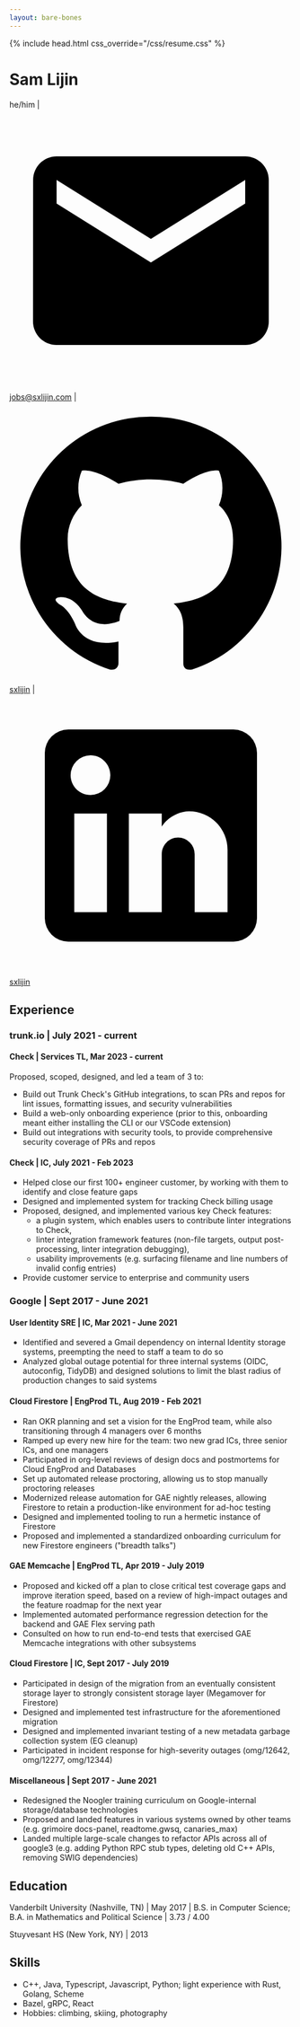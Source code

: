 ```yaml
---
layout: bare-bones
---
```

{% include head.html css_override="/css/resume.css" %}

# Sam Lijin

<p>
he/him
|
<svg class="icon" viewBox="0 0 24 24"><path d="M20 4H4c-1.1 0-1.99.9-1.99 2L2 18c0 1.1.9 2 2 2h16c1.1 0 2-.9 2-2V6c0-1.1-.9-2-2-2zm0 4-8 5-8-5V6l8 5 8-5v2z"></path></svg>
<a href="mailto:jobs@sxlijin">jobs@sxlijin.com</a>
|
<svg class="icon" viewBox="0 0 24 24"><path d="M12 1.27a11 11 0 00-3.48 21.46c.55.09.73-.28.73-.55v-1.84c-3.03.64-3.67-1.46-3.67-1.46-.55-1.29-1.28-1.65-1.28-1.65-.92-.65.1-.65.1-.65 1.1 0 1.73 1.1 1.73 1.1.92 1.65 2.57 1.2 3.21.92a2 2 0 01.64-1.47c-2.47-.27-5.04-1.19-5.04-5.5 0-1.1.46-2.1 1.2-2.84a3.76 3.76 0 010-2.93s.91-.28 3.11 1.1c1.8-.49 3.7-.49 5.5 0 2.1-1.38 3.02-1.1 3.02-1.1a3.76 3.76 0 010 2.93c.83.74 1.2 1.74 1.2 2.94 0 4.21-2.57 5.13-5.04 5.4.45.37.82.92.82 2.02v3.03c0 .27.1.64.73.55A11 11 0 0012 1.27"></path></svg>
<a href="https://github.com/sxlijin">sxlijin</a>
|
<svg class="icon" viewBox="0 0 24 24"><path d="M19 3a2 2 0 0 1 2 2v14a2 2 0 0 1-2 2H5a2 2 0 0 1-2-2V5a2 2 0 0 1 2-2h14m-.5 15.5v-5.3a3.26 3.26 0 0 0-3.26-3.26c-.85 0-1.84.52-2.32 1.3v-1.11h-2.79v8.37h2.79v-4.93c0-.77.62-1.4 1.39-1.4a1.4 1.4 0 0 1 1.4 1.4v4.93h2.79M6.88 8.56a1.68 1.68 0 0 0 1.68-1.68c0-.93-.75-1.69-1.68-1.69a1.69 1.69 0 0 0-1.69 1.69c0 .93.76 1.68 1.69 1.68m1.39 9.94v-8.37H5.5v8.37h2.77z"></path></svg>
<a href="https://linked.com/in/sxlijin">sxlijin</a>
</p>

## Experience

### trunk.io \| July 2021 - current

#### Check \| Services TL, Mar 2023 - current

Proposed, scoped, designed, and led a team of 3 to:

* Build out Trunk Check's GitHub integrations, to scan PRs and repos for lint issues, formatting issues, and security vulnerabilities
* Build a web-only onboarding experience (prior to this, onboarding meant either installing the CLI or our VSCode extension)
* Build out integrations with security tools, to provide comprehensive security coverage of PRs and repos

#### Check \| IC, July 2021 - Feb 2023

* Helped close our first 100+ engineer customer, by working with them to identify and close feature gaps
* Designed and implemented system for tracking Check billing usage
* Proposed, designed, and implemented various key Check features:
  * a plugin system, which enables users to contribute linter integrations to Check,
  * linter integration framework features (non-file targets, output post-processing, linter integration debugging),
  * usability improvements (e.g. surfacing filename and line numbers of invalid config entries)
* Provide customer service to enterprise and community users

### Google \| Sept 2017 - June 2021

#### User Identity SRE \| IC, Mar 2021 - June 2021

* Identified and severed a Gmail dependency on internal Identity storage systems, preempting the need to staff a team to do so
* Analyzed global outage potential for three internal systems (OIDC, autoconfig, TidyDB) and designed solutions to limit the blast radius of production changes to said systems

#### Cloud Firestore \| EngProd TL, Aug 2019 - Feb 2021

* Ran OKR planning and set a vision for the EngProd team, while also transitioning through 4 managers over 6 months
* Ramped up every new hire for the team: two new grad ICs, three senior ICs, and one managers
* Participated in org-level reviews of design docs and postmortems for Cloud EngProd and Databases
* Set up automated release proctoring, allowing us to stop manually proctoring releases
* Modernized release automation for GAE nightly releases, allowing Firestore to retain a production-like environment for ad-hoc testing
* Designed and implemented tooling to run a hermetic instance of Firestore
* Proposed and implemented a standardized onboarding curriculum for new Firestore engineers ("breadth talks") 

#### GAE Memcache \| EngProd TL, Apr 2019 - July 2019

* Proposed and kicked off a plan to close critical test coverage gaps and improve iteration speed, based on a review of high-impact outages and the feature roadmap for the next year
* Implemented automated performance regression detection for the backend and GAE Flex serving path 
* Consulted on how to run end-to-end tests that exercised GAE Memcache integrations with other subsystems

#### Cloud Firestore \| IC, Sept 2017 - July 2019

* Participated in design of the migration from an eventually consistent storage layer to strongly consistent storage layer (Megamover for Firestore)
* Designed and implemented test infrastructure for the aforementioned migration
* Designed and implemented invariant testing of a new metadata garbage collection system (EG cleanup)
* Participated in incident response for high-severity outages (omg/12642, omg/12277, omg/12344)

#### Miscellaneous \| Sept 2017 - June 2021

* Redesigned the Noogler training curriculum on Google-internal storage/database technologies
* Proposed and landed features in various systems owned by other teams (e.g. grimoire docs-panel, readtome.gwsq, canaries_max)
* Landed multiple large-scale changes to refactor APIs across all of google3 (e.g. adding Python RPC stub types, deleting old C++ APIs, removing SWIG dependencies)

## Education

Vanderbilt University (Nashville, TN) \| May 2017 \| B.S. in Computer Science; B.A. in Mathematics and Political Science \|  3.73 / 4.00

Stuyvesant HS (New York, NY) \| 2013

## Skills

* C++, Java, Typescript, Javascript, Python; light experience with Rust, Golang, Scheme
* Bazel, gRPC, React
* Hobbies: climbing, skiing, photography